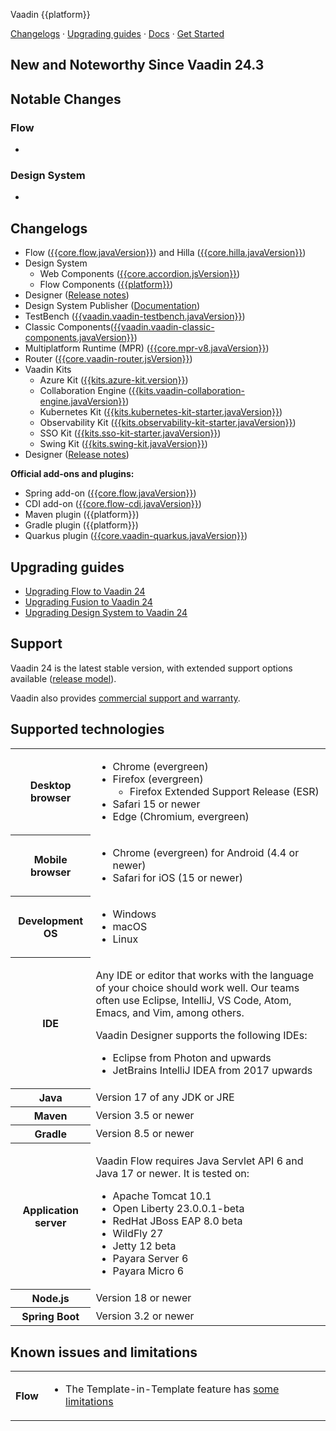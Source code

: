Vaadin {{platform}}

[Changelogs](#_changelogs) · [Upgrading guides](#_upgrading_guides) · [Docs](https://vaadin.com/docs/latest/) · [Get Started](https://vaadin.com/start/)

## New and Noteworthy Since Vaadin 24.3

**Notable Changes**
-

### Flow
- 

### Design System
-


## <a id="_changelogs"></a> Changelogs

- Flow ([{{core.flow.javaVersion}}](https://github.com/vaadin/flow/releases/tag/{{core.flow.javaVersion}})) and Hilla ([{{core.hilla.javaVersion}}](https://github.com/vaadin/hilla/releases/tag/{{core.hilla.javaVersion}}))
- Design System
  - Web Components ([{{core.accordion.jsVersion}}](https://github.com/vaadin/web-components/releases/tag/v{{core.accordion.jsVersion}}))
  - Flow Components ([{{platform}}](https://github.com/vaadin/flow-components/releases/tag/{{platform}}))
- Designer ([Release notes](https://github.com/vaadin/designer/blob/master/RELEASE-NOTES.md))
- Design System Publisher ([Documentation](https://vaadin.com/design-system-publisher))
- TestBench ([{{vaadin.vaadin-testbench.javaVersion}}](https://github.com/vaadin/testbench/releases/tag/{{vaadin.vaadin-testbench.javaVersion}}))
- Classic Components([{{vaadin.vaadin-classic-components.javaVersion}}](https://github.com/vaadin/classic-components/releases/tag/{{vaadin.vaadin-classic-components.javaVersion}}))
- Multiplatform Runtime (MPR) ([{{core.mpr-v8.javaVersion}}](https://github.com/vaadin/multiplatform-runtime/releases/tag/{{core.mpr-v8.javaVersion}}))
- Router ([{{core.vaadin-router.jsVersion}}](https://github.com/vaadin/vaadin-router/releases/tag/v{{core.vaadin-router.jsVersion}}))
- Vaadin Kits
  - Azure Kit ([{{kits.azure-kit.version}}](https://vaadin.com/docs/latest/tools/azure))
  - Collaboration Engine ([{{kits.vaadin-collaboration-engine.javaVersion}}](https://github.com/vaadin/collaboration-engine/releases/tag/{{kits.vaadin-collaboration-engine.javaVersion}}))
  - Kubernetes Kit ([{{kits.kubernetes-kit-starter.javaVersion}}](https://github.com/vaadin/kubernetes-kit/releases/tag/{{kits.kubernetes-kit-starter.javaVersion}}))
  - Observability Kit ([{{kits.observability-kit-starter.javaVersion}}](https://github.com/vaadin/observability-kit/releases/tag/{{kits.observability-kit-starter.javaVersion}}))
  - SSO Kit ([{{kits.sso-kit-starter.javaVersion}}](https://github.com/vaadin/sso-kit/releases/tag/{{kits.sso-kit-starter.javaVersion}}))
  - Swing Kit ([{{kits.swing-kit.javaVersion}}](https://vaadin.com/docs/latest/tools/swing))
- Designer ([Release notes](https://github.com/vaadin/designer/blob/master/RELEASE-NOTES.md))

**Official add-ons and plugins:**

- Spring add-on ([{{core.flow.javaVersion}}](https://github.com/vaadin/flow/releases/tag/{{core.flow.javaVersion}}))
- CDI add-on ([{{core.flow-cdi.javaVersion}}](https://github.com/vaadin/cdi/releases/tag/{{core.flow-cdi.javaVersion}}))
- Maven plugin ({{platform}})
- Gradle plugin ({{platform}})
- Quarkus plugin ([{{core.vaadin-quarkus.javaVersion}}](https://github.com/vaadin/quarkus/releases/tag/{{core.vaadin-quarkus.javaVersion}}))

## <a id="_upgrading_guides"></a> Upgrading guides

- [Upgrading Flow to Vaadin 24](https://vaadin.com/docs/latest/flow/upgrading/changes/#changes-in-vaadin-24)
- [Upgrading Fusion to Vaadin 24](https://vaadin.com/docs/latest/fusion/upgrading/changes/#changes-in-vaadin-24)
- [Upgrading Design System to Vaadin 24](https://vaadin.com/docs/latest/ds/upgrading)



## Support
Vaadin 24 is the latest stable version, with extended support options available ([release model](https://vaadin.com/roadmap)).


<!-- Non-LTS:

Vaadin 24 is supported for one month after Vaadin 25 has been released ([release model](https://vaadin.com/roadmap)).

-->
Vaadin also provides [commercial support and warranty](https://vaadin.com/solutions/support).



## Supported technologies

<table>
<tr>
  <th>Desktop browser</th>
  <td>

- Chrome (evergreen)
- Firefox (evergreen)
   - Firefox Extended Support Release (ESR)
- Safari 15 or newer
- Edge (Chromium, evergreen)
  </td>
</tr>
<tr>
  <th>Mobile browser</th>
  <td>

- Chrome (evergreen) for Android (4.4 or newer)
- Safari for iOS (15 or newer)
  </td>
</tr>
<tr>
  <th>Development OS</th>
  <td>

- Windows
- macOS
- Linux
</td>
</tr>
<tr>
  <th>IDE</th>
  <td>

Any IDE or editor that works with the language of your choice should work well. Our teams often use Eclipse, IntelliJ, VS Code, Atom, Emacs, and Vim, among others.

Vaadin Designer supports the following IDEs:
- Eclipse from Photon and upwards
- JetBrains IntelliJ IDEA from 2017 upwards
  </td>
</tr>
<tr>
  <th>Java</th>
  <td>Version 17 of any JDK or JRE</td>
</tr>
<tr>
  <th>Maven</th>
  <td>Version 3.5 or newer</td>
</tr>
<tr>
  <th>Gradle</th>
  <td>Version 8.5 or newer</td>
</tr>
<tr>
  <th>Application server</th>
  <td>

Vaadin Flow requires Java Servlet API 6 and Java 17 or newer. It is tested on:

- Apache Tomcat 10.1
- Open Liberty 23.0.0.1-beta
- RedHat JBoss EAP 8.0 beta
- WildFly 27
- Jetty 12 beta
- Payara Server 6
- Payara Micro 6
  </td>
</tr>
<tr>
  <th>Node.js</th>
  <td>Version 18 or newer</td>
</tr>
<tr>
  <th>Spring Boot</th>
  <td>Version 3.2 or newer
  </td>
</tr>
</table>



## Known issues and limitations

<table>
<tr>
  <th>Flow</th>
  <td>

- The Template-in-Template feature has [some limitations](https://github.com/vaadin/flow/issues?utf8=%E2%9C%93&q=is%3Aissue+is%3Aopen+label%3Atemplate-in-template+)
  </td>
</tr>
</table>
